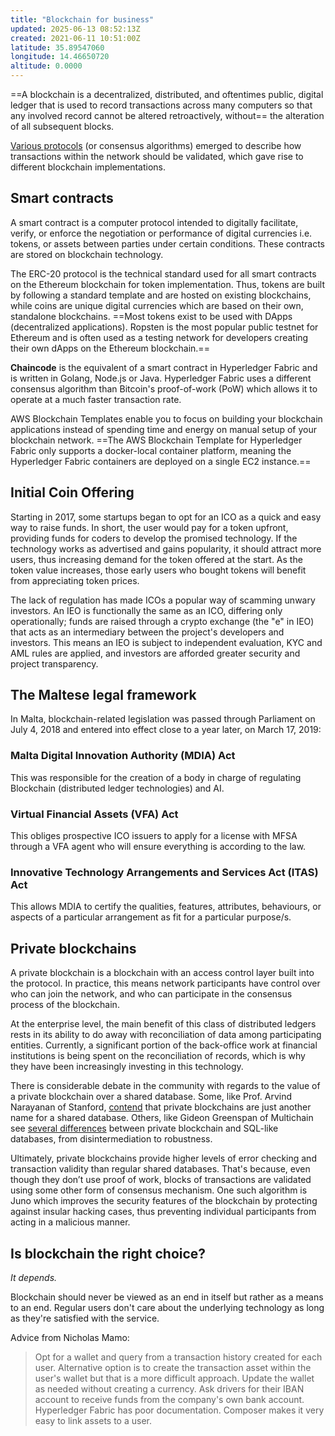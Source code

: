 ```yaml
---
title: "Blockchain for business"
updated: 2025-06-13 08:52:13Z
created: 2021-06-11 10:51:00Z
latitude: 35.89547060
longitude: 14.46650720
altitude: 0.0000
---
```


==A blockchain is a decentralized, distributed, and oftentimes public, digital ledger that is used to record transactions across many computers so that any involved record cannot be altered retroactively, without== the alteration of all subsequent blocks.

[Various protocols](https://cryptomaniaks.com/blockchain-protocols-list-explained) (or consensus algorithms) emerged to describe how transactions within the network should be validated, which gave rise to different blockchain implementations.

## Smart contracts

A smart contract is a computer protocol intended to digitally facilitate, verify, or enforce the negotiation or performance of digital currencies i.e. tokens, or assets between parties under certain conditions. These contracts are stored on blockchain technology.

The ERC-20 protocol is the technical standard used for all smart contracts on the Ethereum blockchain for token implementation. Thus, tokens are built by following a standard template and are hosted on existing blockchains, while coins are unique digital currencies which are based on their own, standalone blockchains. ==Most tokens exist to be used with DApps (decentralized applications). Ropsten is the most popular public testnet for Ethereum and is often used as a testing network for developers creating their own dApps on the Ethereum blockchain.==

**Chaincode** is the equivalent of a smart contract in Hyperledger Fabric and is written in Golang, Node.js or Java. Hyperledger Fabric uses a different consensus algorithm than Bitcoin's proof-of-work (PoW) which allows it to operate at a much faster transaction rate.

AWS Blockchain Templates enable you to focus on building your blockchain applications instead of spending time and energy on manual setup of your blockchain network. ==The AWS Blockchain Template for Hyperledger Fabric only supports a docker-local container platform, meaning the Hyperledger Fabric containers are deployed on a single EC2 instance.==

## Initial Coin Offering

Starting in 2017, some startups began to opt for an ICO as a quick and easy way to raise funds. In short, the user would pay for a token upfront, providing funds for coders to develop the promised technology. If the technology works as advertised and gains popularity, it should attract more users, thus increasing demand for the token offered at the start. As the token value increases, those early users who bought tokens will benefit from appreciating token prices.

The lack of regulation has made ICOs a popular way of scamming unwary investors. An IEO is functionally the same as an ICO, differing only operationally; funds are raised through a crypto exchange (the "e" in IEO) that acts as an intermediary between the project's developers and investors. This means an IEO is subject to independent evaluation, KYC and AML rules are applied, and investors are afforded greater security and project transparency.

## The Maltese legal framework

In Malta, blockchain-related legislation was passed through Parliament on July 4, 2018 and entered into effect close to a year later, on March 17, 2019:

### Malta Digital Innovation Authority (MDIA) Act  
This was responsible for the creation of a body in charge of regulating Blockchain (distributed ledger technologies) and AI.

### Virtual Financial Assets (VFA) Act  
This obliges prospective ICO issuers to apply for a license with MFSA through a VFA agent who will ensure everything is according to the law.

### Innovative Technology Arrangements and Services Act (ITAS) Act  
This allows MDIA to certify the qualities, features, attributes, behaviours, or aspects of a particular arrangement as fit for a particular purpose/s.
    
## Private blockchains

A private blockchain is a blockchain with an access control layer built into the protocol. In practice, this means network participants have control over who can join the network, and who can participate in the consensus process of the blockchain.

At the enterprise level, the main benefit of this class of distributed ledgers rests in its ability to do away with reconciliation of data among participating entities. Currently, a significant portion of the back-office work at financial institutions is being spent on the reconciliation of records, which is why they have been increasingly investing in this technology.

There is considerable debate in the community with regards to the value of a private blockchain over a shared database. Some, like Prof. Arvind Narayanan of Stanford, [contend]() that private blockchains are just another name for a shared database. Others, like Gideon Greenspan of Multichain see [several differences]() between private blockchain and SQL-like databases, from disintermediation to robustness.

Ultimately, private blockchains provide higher levels of error checking and transaction validity than regular shared databases. That's because, even though they don’t use proof of work, blocks of transactions are validated using some other form of consensus mechanism. One such algorithm is Juno which improves the security features of the blockchain by protecting against insular hacking cases, thus preventing individual participants from acting in a malicious manner.

## Is blockchain the right choice?

*It depends.* 

Blockchain should never be viewed as an end in itself but rather as a means to an end. Regular users don't care about the underlying technology as long as they're satisfied with the service.

Advice from Nicholas Mamo:

> Opt for a wallet and query from a transaction history created for each user. Alternative option is to create the transaction asset within the user's wallet but that is a more difficult approach. Update the wallet as needed without creating a currency. Ask drivers for their IBAN account to receive funds from the company's own bank account. Hyperledger Fabric has poor documentation. Composer makes it very easy to link assets to a user.




